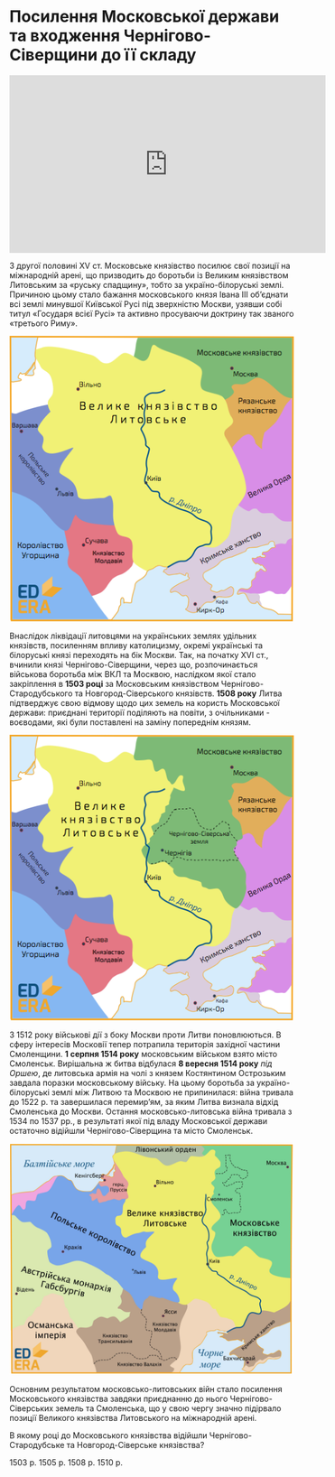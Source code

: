 # Посилення Московської держави та входження Чернігово-Сіверщини до її складу

<div class="fluidMedia">
<iframe align="center" width="560" height="315" src="https://www.youtube.com/embed/pD3SKn4UpoU" frameborder="0" allowfullscreen></iframe>
</div>
<div class="popup">
</div>

З другої половині XV ст. Московське князівство посилює свої позиції на міжнародній арені, що призводить до боротьби із Великим князівством Литовським за «руську спадщину», тобто за україно-білоруські землі. Причиною цьому стало бажання московського князя Івана ІІІ об’єднати всі землі минувшої Київської Русі під зверхністю Москви, узявши собі титул «Государя всієї Русі» та активно просуваючи доктрину так званого «третього Риму».   

<div align="center">
<img class="image" src="5_3_1.png" width="550px"/>
</div>

Внаслідок ліквідації литовцями на українських землях удільних князівств, посиленням впливу католицизму, окремі українські та білоруські князі переходять на бік Москви. Так, на початку XVІ ст., вчинили князі Чернігово-Сіверщини, через що, розпочинається військова боротьба між ВКЛ та Москвою, наслідком якої стало закріплення в **1503 році** за Московським князівством Чернігово-Стародубського та Новгород-Сіверського князівств. **1508 року** Литва підтверджує свою відмову щодо цих земель на користь Московської держави: приєднані території поділяють на повіти, з очільниками - воєводами, які були поставлені на заміну попереднім князям.

<div align="center">
<img class="image" src="5_3_2.png" width="550px"/>
</div>

З 1512 року військові дії з боку Москви проти Литви поновлюються. В сферу інтересів Московії тепер потрапила територія західної частини Смоленщини. **1 серпня 1514 року** московським військом взято місто Смоленськ. Вирішальна ж битва відбулася **8 вересня 1514 року** *під Оршею*, де литовська армія на чолі з князем Костянтином Острозьким завдала поразки московському війську. На цьому боротьба за україно-білоруські землі між Литвою та Москвою не припинилася: війна тривала до 1522 р. та завершилася перемир’ям, за яким Литва визнала відхід Смоленська до Москви. Остання московсько-литовська війна тривала з 1534 по 1537 рр., в результаті якої під владу Московської держави остаточно відійшли Чернігово-Сіверщина та місто Смоленськ.

<div align="center">
<img class="image" src="5_3_3.jpg" width="550px"/>
</div>

Основним результатом московсько-литовських війн стало посилення Московського князівства завдяки приєднанню до нього Чернігово-Сіверських земель та Смоленська, що у свою чергу значно підірвало позиції Великого князівства Литовського на міжнародній арені.

<quiz>
<question>
	<p>В якому році до Московського князівства відійшли Чернігово-Стародубське та Новгород-Сіверське князівства?</p>
        <answer correct>1503 р.</answer>
	<answer>1505 р.</answer>
        <answer>1508 р.</answer>
	<answer>1510 р.</answer>
</question>
</quiz>